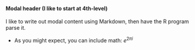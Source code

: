 #### Modal header (I like to start at 4th-level)

I like to write out modal content using Markdown, then have the R program parse it.

* As you might expect, you can include math: $e^{2 \pi i}$